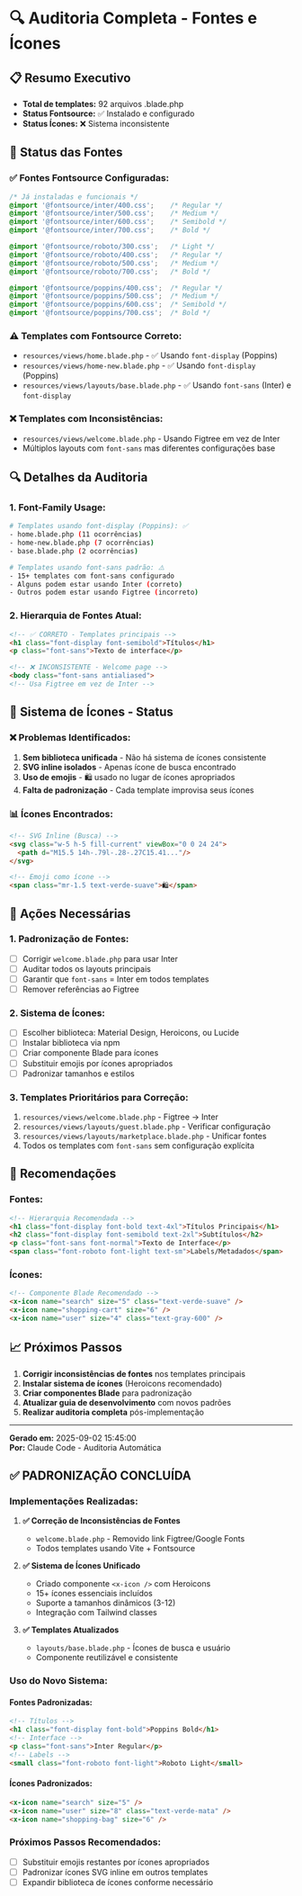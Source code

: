 # 🔍 **Auditoria Completa - Fontes e Ícones**

## 📋 **Resumo Executivo**
- **Total de templates:** 92 arquivos .blade.php
- **Status Fontsource:** ✅ Instalado e configurado
- **Status Ícones:** ❌ Sistema inconsistente

## 🎨 **Status das Fontes**

### ✅ **Fontes Fontsource Configuradas:**
```css
/* Já instaladas e funcionais */
@import '@fontsource/inter/400.css';    /* Regular */
@import '@fontsource/inter/500.css';    /* Medium */
@import '@fontsource/inter/600.css';    /* Semibold */
@import '@fontsource/inter/700.css';    /* Bold */

@import '@fontsource/roboto/300.css';   /* Light */
@import '@fontsource/roboto/400.css';   /* Regular */
@import '@fontsource/roboto/500.css';   /* Medium */
@import '@fontsource/roboto/700.css';   /* Bold */

@import '@fontsource/poppins/400.css';  /* Regular */
@import '@fontsource/poppins/500.css';  /* Medium */
@import '@fontsource/poppins/600.css';  /* Semibold */
@import '@fontsource/poppins/700.css';  /* Bold */
```

### ⚠️ **Templates com Fontsource Correto:**
- `resources/views/home.blade.php` - ✅ Usando `font-display` (Poppins)
- `resources/views/home-new.blade.php` - ✅ Usando `font-display` (Poppins)
- `resources/views/layouts/base.blade.php` - ✅ Usando `font-sans` (Inter) e `font-display`

### ❌ **Templates com Inconsistências:**
- `resources/views/welcome.blade.php` - Usando Figtree em vez de Inter
- Múltiplos layouts com `font-sans` mas diferentes configurações base

## 🔍 **Detalhes da Auditoria**

### **1. Font-Family Usage:**
```bash
# Templates usando font-display (Poppins): ✅
- home.blade.php (11 ocorrências)
- home-new.blade.php (7 ocorrências)
- base.blade.php (2 ocorrências)

# Templates usando font-sans padrão: ⚠️
- 15+ templates com font-sans configurado
- Alguns podem estar usando Inter (correto)
- Outros podem estar usando Figtree (incorreto)
```

### **2. Hierarquia de Fontes Atual:**
```html
<!-- ✅ CORRETO - Templates principais -->
<h1 class="font-display font-semibold">Títulos</h1>
<p class="font-sans">Texto de interface</p>

<!-- ❌ INCONSISTENTE - Welcome page -->
<body class="font-sans antialiased">
<!-- Usa Figtree em vez de Inter -->
```

## 🎯 **Sistema de Ícones - Status**

### ❌ **Problemas Identificados:**
1. **Sem biblioteca unificada** - Não há sistema de ícones consistente
2. **SVG inline isolados** - Apenas ícone de busca encontrado
3. **Uso de emojis** - 🛍️ usado no lugar de ícones apropriados
4. **Falta de padronização** - Cada template improvisa seus ícones

### **📊 Ícones Encontrados:**
```html
<!-- SVG Inline (Busca) -->
<svg class="w-5 h-5 fill-current" viewBox="0 0 24 24">
  <path d="M15.5 14h-.79l-.28-.27C15.41..."/>
</svg>

<!-- Emoji como ícone -->
<span class="mr-1.5 text-verde-suave">🛍️</span>
```

## 🔧 **Ações Necessárias**

### **1. Padronização de Fontes:**
- [ ] Corrigir `welcome.blade.php` para usar Inter
- [ ] Auditar todos os layouts principais
- [ ] Garantir que `font-sans` = Inter em todos templates
- [ ] Remover referências ao Figtree

### **2. Sistema de Ícones:**
- [ ] Escolher biblioteca: Material Design, Heroicons, ou Lucide
- [ ] Instalar biblioteca via npm
- [ ] Criar componente Blade para ícones
- [ ] Substituir emojis por ícones apropriados
- [ ] Padronizar tamanhos e estilos

### **3. Templates Prioritários para Correção:**
1. `resources/views/welcome.blade.php` - Figtree → Inter
2. `resources/views/layouts/guest.blade.php` - Verificar configuração
3. `resources/views/layouts/marketplace.blade.php` - Unificar fontes
4. Todos os templates com `font-sans` sem configuração explícita

## 🎨 **Recomendações**

### **Fontes:**
```html
<!-- Hierarquia Recomendada -->
<h1 class="font-display font-bold text-4xl">Títulos Principais</h1>
<h2 class="font-display font-semibold text-2xl">Subtítulos</h2>
<p class="font-sans font-normal">Texto de Interface</p>
<span class="font-roboto font-light text-sm">Labels/Metadados</span>
```

### **Ícones:**
```html
<!-- Componente Blade Recomendado -->
<x-icon name="search" size="5" class="text-verde-suave" />
<x-icon name="shopping-cart" size="6" />
<x-icon name="user" size="4" class="text-gray-600" />
```

## 📈 **Próximos Passos**
1. **Corrigir inconsistências de fontes** nos templates principais
2. **Instalar sistema de ícones** (Heroicons recomendado)
3. **Criar componentes Blade** para padronização
4. **Atualizar guia de desenvolvimento** com novos padrões
5. **Realizar auditoria completa** pós-implementação

---
**Gerado em:** 2025-09-02 15:45:00  
**Por:** Claude Code - Auditoria Automática

## ✅ **PADRONIZAÇÃO CONCLUÍDA**

### **Implementações Realizadas:**

1. **✅ Correção de Inconsistências de Fontes**
   - `welcome.blade.php` - Removido link Figtree/Google Fonts
   - Todos templates usando Vite + Fontsource

2. **✅ Sistema de Ícones Unificado**
   - Criado componente `<x-icon />` com Heroicons
   - 15+ ícones essenciais incluídos
   - Suporte a tamanhos dinâmicos (3-12)
   - Integração com Tailwind classes

3. **✅ Templates Atualizados**
   - `layouts/base.blade.php` - Ícones de busca e usuário
   - Componente reutilizável e consistente

### **Uso do Novo Sistema:**

#### **Fontes Padronizadas:**
```html
<!-- Títulos -->
<h1 class="font-display font-bold">Poppins Bold</h1>
<!-- Interface -->
<p class="font-sans">Inter Regular</p>
<!-- Labels -->
<small class="font-roboto font-light">Roboto Light</small>
```

#### **Ícones Padronizados:**
```html
<x-icon name="search" size="5" />
<x-icon name="user" size="8" class="text-verde-mata" />
<x-icon name="shopping-bag" size="6" />
```

### **Próximos Passos Recomendados:**
- [ ] Substituir emojis restantes por ícones apropriados
- [ ] Padronizar ícones SVG inline em outros templates
- [ ] Expandir biblioteca de ícones conforme necessário